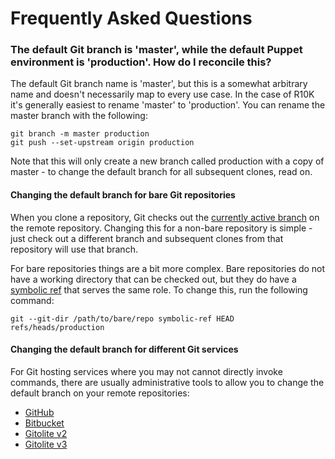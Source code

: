 Frequently Asked Questions
==========================

### The default Git branch is 'master', while the default Puppet environment is 'production'. How do I reconcile this?

The default Git branch name is 'master', but this is a somewhat arbitrary name
and doesn't necessarily map to every use case. In the case of R10K it's generally
easiest to rename 'master' to 'production'. You can rename the master branch
with the following:

```
git branch -m master production
git push --set-upstream origin production
```

Note that this will only create a new branch called production with a copy of
master - to change the default branch for all subsequent clones, read on.

#### Changing the default branch for bare Git repositories

When you clone a repository, Git checks out the [currently active branch][git-clone]
on the remote repository. Changing this for a non-bare repository is simple - just
check out a different branch and subsequent clones from that repository will
use that branch.

For bare repositories things are a bit more complex. Bare repositories do not
have a working directory that can be checked out, but they do have a [symbolic
ref][git-symbolic-ref] that serves the same role. To change this, run the
following command:

```
git --git-dir /path/to/bare/repo symbolic-ref HEAD refs/heads/production
```

#### Changing the default branch for different Git services

For Git hosting services where you may not cannot directly invoke commands,
there are usually administrative tools to allow you to change the default branch
on your remote repositories:

  * [GitHub][github-default-branch]
  * [Bitbucket][bitbucket-default-branch]
  * [Gitolite v2][gitolite-v2-default-branch]
  * [Gitolite v3][gitolite-v3-default-branch]

[git-clone]: https://www.kernel.org/pub/software/scm/git/docs/git-clone.html "git-clone(1)"
[git-symbolic-ref]: https://www.kernel.org/pub/software/scm/git/docs/git-symbolic-ref.html "git-symbolic-ref(1)"

[github-default-branch]: https://help.github.com/articles/setting-the-default-branch "Setting the default branch"
[bitbucket-default-branch]: https://answers.atlassian.com/questions/280944/how-to-change-main-branch-in-bitbucket "How to change MAIN branch in BitBucket?"
[gitolite-v2-default-branch]: http://stackoverflow.com/questions/7091599/git-default-remote-branch-with-gitolite "git default remote branch with gitolite"
[gitolite-v3-default-branch]: http://stackoverflow.com/questions/13949093/git-change-default-branch-gitolite "git change default branch (gitolite)"
